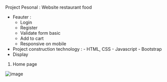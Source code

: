 Project Pesonal :   Website restaurant food
  * Feauter :
    - Login
    - Register
    - Validate form basic
    - Add to cart
    - Responsive on mobile
   * Project construction technology :
    - HTML, CSS
    - Javascript
    - Bootstrap
   * Display
   
   1. Home page
   
   ![image](https://user-images.githubusercontent.com/113413905/222323283-d1874378-a782-43cf-8c91-0d2ad7741d58.png)

   
